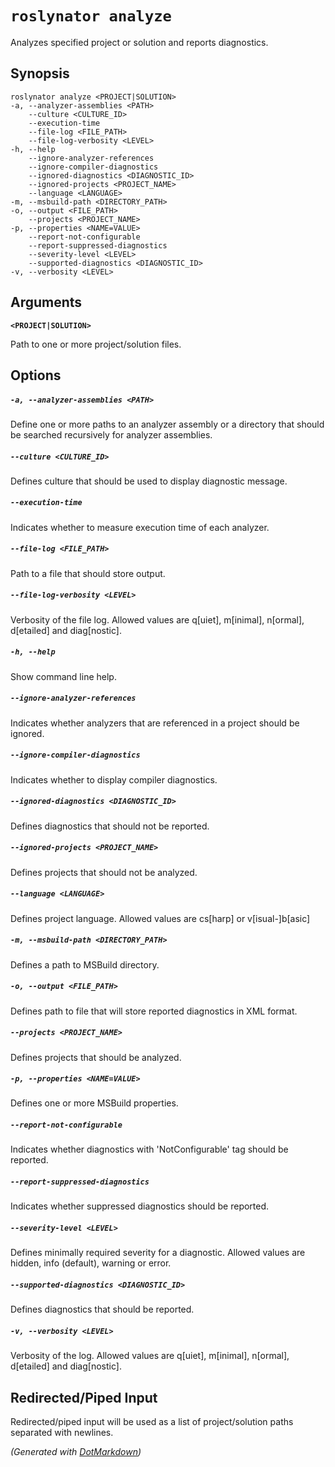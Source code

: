 ﻿---
sidebar_label: analyze
---

# `roslynator analyze`

Analyzes specified project or solution and reports diagnostics\.

## Synopsis

```
roslynator analyze <PROJECT|SOLUTION>
-a, --analyzer-assemblies <PATH>
    --culture <CULTURE_ID>
    --execution-time
    --file-log <FILE_PATH>
    --file-log-verbosity <LEVEL>
-h, --help
    --ignore-analyzer-references
    --ignore-compiler-diagnostics
    --ignored-diagnostics <DIAGNOSTIC_ID>
    --ignored-projects <PROJECT_NAME>
    --language <LANGUAGE>
-m, --msbuild-path <DIRECTORY_PATH>
-o, --output <FILE_PATH>
    --projects <PROJECT_NAME>
-p, --properties <NAME=VALUE>
    --report-not-configurable
    --report-suppressed-diagnostics
    --severity-level <LEVEL>
    --supported-diagnostics <DIAGNOSTIC_ID>
-v, --verbosity <LEVEL>
```

## Arguments

**`<PROJECT|SOLUTION>`**

Path to one or more project/solution files\.

## Options

##### `-a, --analyzer-assemblies <PATH>`

Define one or more paths to an analyzer assembly or a directory that should be searched recursively for analyzer assemblies\.

##### `--culture <CULTURE_ID>`

Defines culture that should be used to display diagnostic message\.

##### `--execution-time`

Indicates whether to measure execution time of each analyzer\.

##### `--file-log <FILE_PATH>`

Path to a file that should store output\.

##### `--file-log-verbosity <LEVEL>`

Verbosity of the file log\. Allowed values are q\[uiet\], m\[inimal\], n\[ormal\], d\[etailed\] and diag\[nostic\]\.

##### `-h, --help`

Show command line help\.

##### `--ignore-analyzer-references`

Indicates whether analyzers that are referenced in a project should be ignored\.

##### `--ignore-compiler-diagnostics`

Indicates whether to display compiler diagnostics\.

##### `--ignored-diagnostics <DIAGNOSTIC_ID>`

Defines diagnostics that should not be reported\.

##### `--ignored-projects <PROJECT_NAME>`

Defines projects that should not be analyzed\.

##### `--language <LANGUAGE>`

Defines project language\. Allowed values are cs\[harp\] or v\[isual\-\]b\[asic\]

##### `-m, --msbuild-path <DIRECTORY_PATH>`

Defines a path to MSBuild directory\.

##### `-o, --output <FILE_PATH>`

Defines path to file that will store reported diagnostics in XML format\.

##### `--projects <PROJECT_NAME>`

Defines projects that should be analyzed\.

##### `-p, --properties <NAME=VALUE>`

Defines one or more MSBuild properties\.

##### `--report-not-configurable`

Indicates whether diagnostics with 'NotConfigurable' tag should be reported\.

##### `--report-suppressed-diagnostics`

Indicates whether suppressed diagnostics should be reported\.

##### `--severity-level <LEVEL>`

Defines minimally required severity for a diagnostic\. Allowed values are hidden, info \(default\), warning or error\.

##### `--supported-diagnostics <DIAGNOSTIC_ID>`

Defines diagnostics that should be reported\.

##### `-v, --verbosity <LEVEL>`

Verbosity of the log\. Allowed values are q\[uiet\], m\[inimal\], n\[ormal\], d\[etailed\] and diag\[nostic\]\.

## Redirected/Piped Input

Redirected/piped input will be used as a list of project/solution paths separated with newlines.

*\(Generated with [DotMarkdown](https://github.com/JosefPihrt/DotMarkdown)\)*